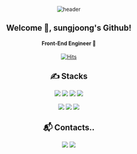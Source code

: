 <div align="center">

![header](https://capsule-render.vercel.app/api?type=waving&color=gradient&height=200&section=header&text=SungJoong%20Yun&fontSize=60)


## Welcome 🤗, sungjoong's Github!

#### Front-End Engineer 🚀


[![Hits](https://hits.seeyoufarm.com/api/count/incr/badge.svg?url=https%3A%2F%2Fgithub.com%2Fyunsungjoong%2Fhit-counter&count_bg=%2379C83D&title_bg=%23555555&icon=&icon_color=%23E7E7E7&title=hits&edge_flat=false)](https://hits.seeyoufarm.com)



<h2> ✍️ Stacks</h2>

<img src="https://img.shields.io/badge/html5-E34F26?style=for-the-badge&logo=html5&logoColor=white">
<img src="https://img.shields.io/badge/css-1572B6?style=for-the-badge&logo=css3&logoColor=white">
<img src="https://img.shields.io/badge/javascript-F7DF1E?style=for-the-badge&logo=javascript&logoColor=white">
<img src="https://img.shields.io/badge/react-%2320232a.svg?style=for-the-badge&logo=react&logoColor=%2361DAFB">
<br /><br />

<img src="https://img.shields.io/badge/typescript-%23007ACC.svg?style=for-the-badge&logo=typescript&logoColor=white">
<img src="https://img.shields.io/badge/Visual Studio Code-007ACC?style=for-the-badge&logo=Visual Studio Code&logoColor=white">
<img src="https://img.shields.io/badge/git-F05032?style=for-the-badge&logo=git&logoColor=white">



## 📬 Contacts..

<a href="https://yuns1994.tistory.com/"><img src="https://img.shields.io/badge/Tistory-FC7E0F?style=for-the-badge"></a>
<a href="mailto:yun_sj94@naver.com"><img src="https://img.shields.io/badge/Naver-03C75A?style=for-the-badge&logo=Naver&logoColor=white"></a>

<!--
**yunsungjoong/yunsungjoong** is a ✨ _special_ ✨ repository because its `README.md` (this file) appears on your GitHub profile.

Here are some ideas to get you started:

- 🔭 I’m currently working on ...
- 🌱 I’m currently learning ...
- 👯 I’m looking to collaborate on ...
- 🤔 I’m looking for help with ...
- 💬 Ask me about ...
- 📫 How to reach me: ...
- 😄 Pronouns: ...
- ⚡ Fun fact: ...
-->
